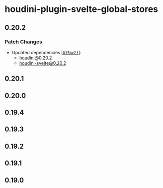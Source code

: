 # houdini-plugin-svelte-global-stores

## 0.20.2

### Patch Changes

-   Updated dependencies [[`815be2f`](https://github.com/HoudiniGraphql/houdini/commit/815be2f0650c503dadfa366616faef91d2462222)]:
    -   houdini@0.20.2
    -   houdini-svelte@0.20.2

## 0.20.1

## 0.20.0

## 0.19.4

## 0.19.3

## 0.19.2

## 0.19.1

## 0.19.0
